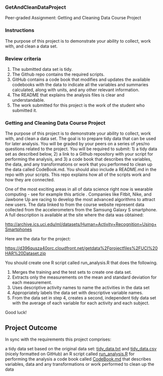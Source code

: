 ### GetAndCleanDataProject
Peer-graded Assignment: Getting and Cleaning Data Course Project
### Instructions

The purpose of this project is to demonstrate your ability to collect, work with, and clean a data set.
### Review criteria

1.  The submitted data set is tidy.
2.  The Github repo contains the required scripts.
3.  GitHub contains a code book that modifies and updates the available codebooks with the data to indicate all the variables and summaries calculated, along with units, and any other relevant information.
4.  The README that explains the analysis files is clear and understandable.
5.  The work submitted for this project is the work of the student who submitted it.

### Getting and Cleaning Data Course Project 
The purpose of this project is to demonstrate your ability to collect, work with, and clean a data set. The goal is to prepare tidy data that can be used for later analysis. You will be graded by your peers on a series of yes/no questions related to the project. You will be required to submit: 1) a tidy data set as described below, 2) a link to a Github repository with your script for performing the analysis, and 3) a code book that describes the variables, the data, and any transformations or work that you performed to clean up the data called CodeBook.md. You should also include a README.md in the repo with your scripts. This repo explains how all of the scripts work and how they are connected.

One of the most exciting areas in all of data science right now is wearable computing - see for example this article . Companies like Fitbit, Nike, and Jawbone Up are racing to develop the most advanced algorithms to attract new users. The data linked to from the course website represent data collected from the accelerometers from the Samsung Galaxy S smartphone. A full description is available at the site where the data was obtained:

http://archive.ics.uci.edu/ml/datasets/Human+Activity+Recognition+Using+Smartphones

Here are the data for the project:

https://d396qusza40orc.cloudfront.net/getdata%2Fprojectfiles%2FUCI%20HAR%20Dataset.zip

You should create one R script called run_analysis.R that does the following.

1.  Merges the training and the test sets to create one data set.
2.  Extracts only the measurements on the mean and standard deviation for each measurement.
3.  Uses descriptive activity names to name the activities in the data set
4.  Appropriately labels the data set with descriptive variable names.
5.  From the data set in step 4, creates a second, independent tidy data set with the average of each variable for each activity and each subject.

Good luck!

## Project Outcome

In sync with the requirements this project comprises:

a tidy data set based on the original data set: [tidy_data.txt](https://github.com/MatthewGrech/GetAndCleanDataProject/blob/master/tidy_data.txt) and [tidy_data.csv](https://github.com/MatthewGrech/GetAndCleanDataProject/blob/master/tidy_data.csv) (nicely formatted on GitHub)
an R script called [run_analysis.R](https://github.com/MatthewGrech/GetAndCleanDataProject/blob/master/run_analysis.R) for performing the analysis
a code book called [CodeBook.md](https://github.com/MatthewGrech/GetAndCleanDataProject/blob/master/CodeBook.md) that describes variables, data and any transformations or work performed to clean up the data
